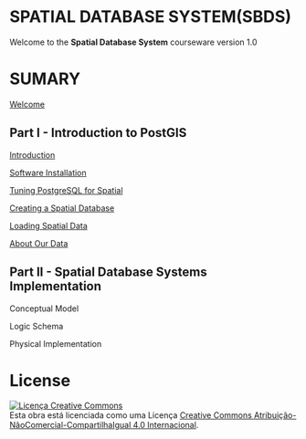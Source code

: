 # SPATIAL DATABASE SYSTEM(SBDS)


Welcome to the **Spatial Database System** courseware version 1.0 

# SUMARY

[Welcome](https://github.com/deamorim2/sdbs/blob/master/welcome.rst)

## Part I - Introduction to PostGIS

[Introduction](https://github.com/deamorim2/sdbs/blob/master/introduction.rst)

[Software Installation](https://github.com/deamorim2/sdbs/blob/master/installation.rst)

[Tuning PostgreSQL for Spatial](https://github.com/deamorim2/sdbs/blob/master/tuning.rst)

[Creating a Spatial Database](https://github.com/deamorim2/sdbs/blob/master/creating_db.rst)

[Loading Spatial Data](https://github.com/deamorim2/sdbs/blob/master/loading_data.rst)

[About Our Data](https://github.com/deamorim2/sdbs/blob/master/about_data.rst)

## Part II - Spatial Database Systems Implementation

Conceptual Model

Logic Schema

Physical Implementation

# License
<a rel="license" href="http://creativecommons.org/licenses/by-nc-sa/4.0/"><img alt="Licença Creative Commons" style="border-width:0" src="https://i.creativecommons.org/l/by-nc-sa/4.0/88x31.png" /></a><br />Esta obra está licenciada como uma Licença <a rel="license" href="http://creativecommons.org/licenses/by-nc-sa/4.0/">Creative Commons Atribuição-NãoComercial-CompartilhaIgual 4.0 Internacional</a>.
